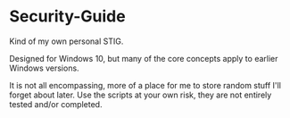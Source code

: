 # Security-Guide
Kind of my own personal STIG. 

Designed for Windows 10, but many of the core concepts apply to earlier Windows versions.

It is not all encompassing, more of a place for me to store random stuff I'll forget about later. Use the scripts at your own risk, they are not entirely tested and/or completed.

